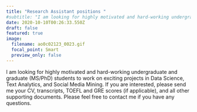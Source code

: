 ```yaml
---
title: "Research Assistant positions "
#subtitle: "I am looking for highly motivated and hard-working undergraduate and graduate (MS/PhD) students to work on exciting projects in Data Science, Text Analytics, and Social Media Mining. If you are interested, please send me your CV, transcripts, TOEFL and GRE scores (if applicable), and all other supporting documents. Please feel free to contact me if you have any questions."
date: 2020-10-10T00:26:33.550Z
draft: false
featured: true
image:
  filename: ao0c02123_0023.gif
  focal_point: Smart
  preview_only: false
---
```

I am looking for highly motivated and hard-working undergraduate and graduate (MS/PhD) students to work on exciting projects in Data Science, Text Analytics, and Social Media Mining. If you are interested, please send me your CV, transcripts, TOEFL and GRE scores (if applicable), and all other supporting documents. Please feel free to contact me if you have any questions.
